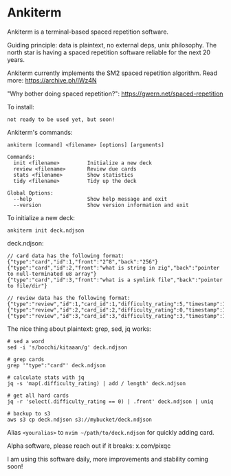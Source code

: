 # Ankiterm

Ankiterm is a terminal-based spaced repetition software.

Guiding principle: data is plaintext, no external deps, unix philosophy. The north star is having a spaced repetition software reliable for the next 20 years.

Ankiterm currently implements the SM2 spaced repetition algorithm. Read more: https://archive.ph/lWz4N

"Why bother doing spaced repetition?": https://gwern.net/spaced-repetition

To install:

```
not ready to be used yet, but soon!
```

Ankiterm's commands:

```
ankiterm [command] <filename> [options] [arguments]

Commands:
  init <filename>         Initialize a new deck
  review <filename>       Review due cards
  stats <filename>        Show statistics
  tidy <filename>         Tidy up the deck

Global Options:
  --help                  Show help message and exit
  --version               Show version information and exit
```

To initialize a new deck:

```
ankiterm init deck.ndjson
```

deck.ndjson:

```
// card data has the following format:
{"type":"card","id":1,"front":"2^8","back":"256"}
{"type":"card","id":2,"front":"what is string in zig","back":"pointer to null-terminated u8 array"}
{"type":"card","id":3,"front":"what is a symlink file","back":"pointer to file/dir"}

// review data has the following format:
{"type":"review","id":1,"card_id":1,"difficulty_rating":5,"timestamp":1718949322,"algo":"sm2"}
{"type":"review","id":2,"card_id":2,"difficulty_rating":0,"timestamp":1718949322,"algo":"sm2"}
{"type":"review","id":3,"card_id":3,"difficulty_rating":3,"timestamp":1718949322,"algo":"sm2"}
```

The nice thing about plaintext: grep, sed, jq works:

```
# sed a word
sed -i 's/bocchi/kitaaan/g' deck.ndjson

# grep cards
grep '"type":"card"' deck.ndjson

# calculate stats with jq
jq -s 'map(.difficulty_rating) | add / length' deck.ndjson

# get all hard cards
jq -r 'select(.difficulty_rating == 0) | .front' deck.ndjson | uniq

# backup to s3
aws s3 cp deck.ndjson s3://mybucket/deck.ndjson
```

Alias `<youralias>` to `nvim ~/path/to/deck.ndjson` for quickly adding card.

Alpha software, please reach out if it breaks: x.com/pixqc

I am using this software daily, more improvements and stability coming soon!

